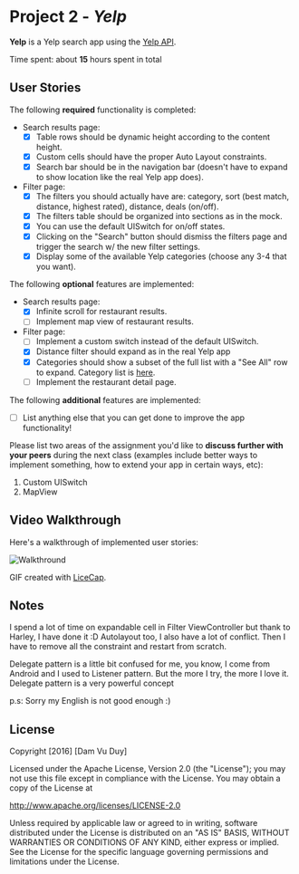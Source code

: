 # Project 2 - *Yelp*

**Yelp** is a Yelp search app using the [Yelp API](http://www.yelp.com/developers/documentation/v2/search_api).

Time spent: about **15** hours spent in total

## User Stories

The following **required** functionality is completed:

- Search results page:
    - [x] Table rows should be dynamic height according to the content height.
    - [x] Custom cells should have the proper Auto Layout constraints.
    - [x] Search bar should be in the navigation bar (doesn't have to expand to show location like the real Yelp app does).
- Filter page:
    - [x] The filters you should actually have are: category, sort (best match, distance, highest rated), distance, deals (on/off).
    - [x] The filters table should be organized into sections as in the mock.
    - [x] You can use the default UISwitch for on/off states.
    - [x] Clicking on the "Search" button should dismiss the filters page and trigger the search w/ the new filter settings.
    - [x] Display some of the available Yelp categories (choose any 3-4 that you want).

The following **optional** features are implemented:

- Search results page:
    - [x] Infinite scroll for restaurant results.
    - [ ] Implement map view of restaurant results.
- Filter page:
    - [ ] Implement a custom switch instead of the default UISwitch.
    - [x] Distance filter should expand as in the real Yelp app
    - [x] Categories should show a subset of the full list with a "See All" row to expand. Category list is [here](http://www.yelp.com/developers/documentation/category_list).
    - [ ] Implement the restaurant detail page.

The following **additional** features are implemented:

- [ ] List anything else that you can get done to improve the app functionality!

Please list two areas of the assignment you'd like to **discuss further with your peers** during the next class (examples include better ways to implement something, how to extend your app in certain ways, etc):

1. Custom UISwitch
2. MapView

## Video Walkthrough

Here's a walkthrough of implemented user stories:

![Walkthround](walkthrough.gif)

GIF created with [LiceCap](http://www.cockos.com/licecap/).

## Notes

I spend a lot of time on expandable cell in Filter ViewController but thank to Harley, I have done it :D Autolayout too, I also have a lot of conflict. Then I have to remove all the constraint and restart from scratch.

Delegate pattern is a little bit confused for me, you know, I come from Android and I used to Listener pattern. But the more I try, the more I love it. Delegate pattern is a very powerful concept

p.s: Sorry my English is not good enough :)

## License

Copyright [2016] [Dam Vu Duy]

Licensed under the Apache License, Version 2.0 (the "License");
you may not use this file except in compliance with the License.
You may obtain a copy of the License at

http://www.apache.org/licenses/LICENSE-2.0

Unless required by applicable law or agreed to in writing, software
distributed under the License is distributed on an "AS IS" BASIS,
WITHOUT WARRANTIES OR CONDITIONS OF ANY KIND, either express or implied.
See the License for the specific language governing permissions and
limitations under the License.